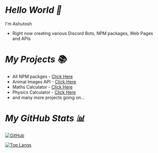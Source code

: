 # _Hello World 👋_

I'm Ashutosh

- Right now creating various Discord Bots, NPM packages, Web Pages and APIs

# _My Projects 📚_

- All NPM packges - [Click Here](https://npmjs.com/ashutoshswamy)
- Animal Images API - [Click Here](https://github.com/ashutoshswamy397/Animal-Images-API)
- Maths Calculator - [Click Here](https://mathrockz.netlify.app)
- Physics Calculator - [Click Here](https://physicsrockz.netlify.app)
- and many more projects going on...

# _My GitHub Stats 📊_

[![GitHub](https://github-readme-stats.vercel.app/api?username=ashutoshswamy&theme=tokyonight)](https://github.com/ashutoshswamy)

[![Top Langs](https://github-readme-stats.vercel.app/api/top-langs/?username=ashutoshswamy&theme=tokyonight&layout=compact)](https://github.com/ashutoshswamy)
